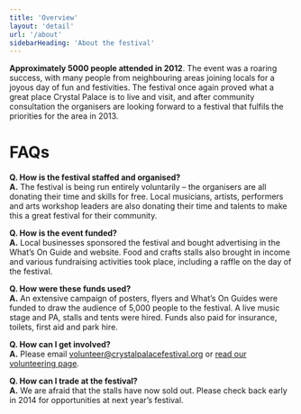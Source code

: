```yaml
---
title: 'Overview'
layout: 'detail'
url: '/about'
sidebarHeading: 'About the festival'
---
```

**Approximately 5000 people attended in 2012**. The event was a roaring success, with many people from neighbouring areas joining locals for a joyous day of fun and festivities. The festival once again proved what a great place Crystal Palace is to live and visit, and after community consultation the organisers are looking forward to a festival that fulfils the priorities for the area in 2013.

# FAQs

**Q. How is the festival staffed and organised?**<br/>
**A.** The festival is being run entirely voluntarily – the organisers are all donating their time and skills
for free. Local musicians, artists, performers and arts workshop leaders are also donating their time and talents
to make this a great festival for their community.

**Q. How is the event funded?**<br/>
**A.** Local businesses sponsored the festival and bought advertising in the What’s On Guide and website. Food
and crafts stalls also brought in income and various fundraising activities took place, including a raffle on the
day of the festival.

**Q. How were these funds used?**<br/>
**A.** An extensive campaign of posters, flyers and What’s On Guides were funded to draw the audience of 5,000 people
to the festival. A live music stage and PA, stalls and tents were hired. Funds also paid for insurance, toilets, first aid and park hire.

**Q. How can I get involved?**<br/>
**A.** Please email <volunteer@crystalpalacefestival.org> or [read our volunteering page][1].

**Q. How can I trade at the festival?**<br/>
**A.** We are afraid that the stalls have now sold out. Please check back early in 2014 for opportunities at next year’s festival.

[1]: /volunteer "Volunteer"
[2]: /documents/2012/festival-community-meeting-report-2012-12.pdf